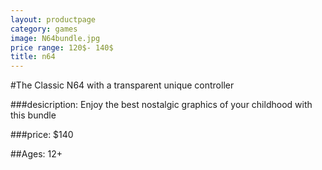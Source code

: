 ```yaml
---
layout: productpage
category: games
image: N64bundle.jpg
price range: 120$- 140$
title: n64
---
```


#The Classic N64 with a transparent unique controller

###desicription: 
Enjoy the best nostalgic graphics of your childhood with this bundle

###price: 
$140

##Ages: 12+
